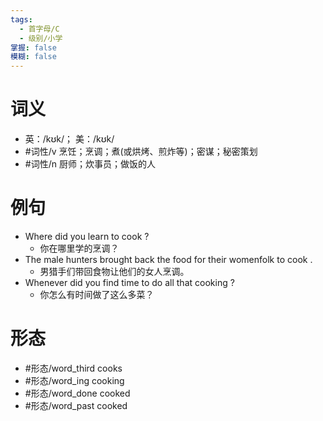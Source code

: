 ```yaml
---
tags:
  - 首字母/C
  - 级别/小学
掌握: false
模糊: false
---
```

# 词义
- 英：/kʊk/； 美：/kʊk/
- #词性/v  烹饪；烹调；煮(或烘烤、煎炸等)；密谋；秘密策划
- #词性/n  厨师；炊事员；做饭的人
# 例句
- Where did you learn to cook ?
	- 你在哪里学的烹调？
- The male hunters brought back the food for their womenfolk to cook .
	- 男猎手们带回食物让他们的女人烹调。
- Whenever did you find time to do all that cooking ?
	- 你怎么有时间做了这么多菜？
# 形态
- #形态/word_third cooks
- #形态/word_ing cooking
- #形态/word_done cooked
- #形态/word_past cooked
